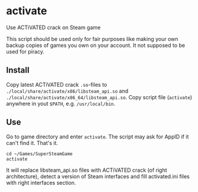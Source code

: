 # activate
Use ACTiVATED crack on Steam game

This script should be used only for fair purposes like making your own backup
copies of games you own on your account. It not supposed to be used for piracy.

## Install

Copy latest ACTiVATED crack `.so`-files to
`./local/share/activate/x86/libsteam_api.so` and
`./local/share/activate/x86_64/libsteam_api.so`. Copy script file (`activate`)
anywhere in yout `$PATH`, e.g. `/usr/local/bin`.

## Use

Go to game directory and enter `activate`. The script may ask for AppID if it
can't find it. That's it.

````
cd ~/Games/SuperSteamGame
activate
````

It will replace libsteam_api.so files with ACTiVATED crack
(of right architecture), detect a version of Steam interfaces and fill
activated.ini files with right interfaces section.
